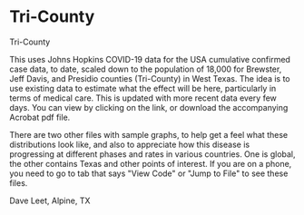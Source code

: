 # Tri-County
 Tri-County

This uses Johns Hopkins COVID-19 data for the USA cumulative confirmed case data, to date, scaled down to the population of 18,000 for Brewster, Jeff Davis, and Presidio counties (Tri-County) in West Texas. The idea is to use existing data to estimate what the effect will be here, particularly in terms of medical care. This is updated with more recent data every few days. You can view by clicking on the link, or download the accompanying Acrobat pdf file.

There are two other files with sample graphs, to help get a feel what these distributions look like, and also to appreciate how this disease is progressing at different phases and rates in various countries. One is global, the other contains Texas and other points of interest. If you are on a phone, you need to go to tab that says "View Code" or "Jump to File" to see these files.

Dave Leet, Alpine, TX